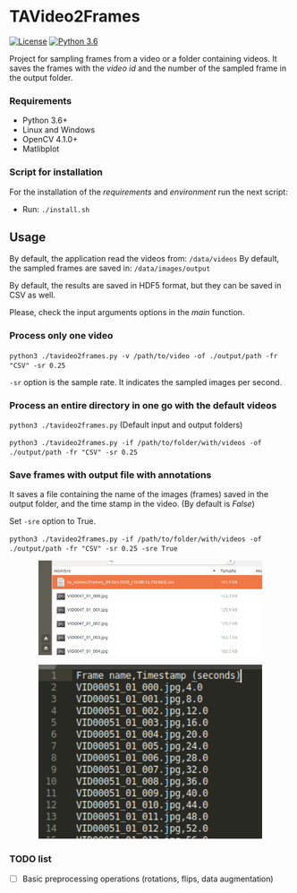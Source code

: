 # TAVideo2Frames
[![License](https://img.shields.io/badge/License-BSD%203--Clause-blue.svg)](https://opensource.org/licenses/BSD-3-Clause)
[![Python 3.6](https://img.shields.io/badge/python-3.6+-green.svg)](https://www.python.org/downloads/release/python-360/)


Project for sampling frames from a video or a folder containing videos.
It saves the frames with the _video id_ and the number of the sampled frame in the output folder.

### Requirements

* Python 3.6+
* Linux and Windows
* OpenCV 4.1.0+
* Matlibplot

### Script for installation
For the installation of the _requirements_ and _environment_ run the next script:
* Run: `./install.sh`


## Usage
By default, the application read the videos from: `/data/videos`
By default, the sampled frames are saved in: `/data/images/output`

By default, the results are saved in HDF5 format, but they can be saved in CSV as well.

Please, check the input arguments options in the _main_ function.

### Process only one video
`python3 ./tavideo2frames.py -v /path/to/video -of ./output/path -fr "CSV" -sr 0.25`

`-sr` option is the sample rate. It indicates the sampled images per second. 


### Process an entire directory in one go with the default videos
`python3 ./tavideo2frames.py` (Default input and output folders) 

`python3 ./tavideo2frames.py -if /path/to/folder/with/videos -of ./output/path -fr "CSV" -sr 0.25 `

### Save frames with output file with annotations
It saves a file containing the name of the images (frames) saved in the output folder,
and the time stamp in the video.
(By default is _False_)

Set `-sre` option to True.

`python3 ./tavideo2frames.py -if /path/to/folder/with/videos -of ./output/path -fr "CSV" -sr 0.25 -sre True
`
<p align="center"><img src="docs/images/screenshot_1.png" width="400" /></p>

<p align="center"><img src="docs/images/screenshot_2.png" width="400" /></p>



### TODO list
 - [ ] Basic preprocessing operations (rotations, flips, data augmentation)


